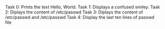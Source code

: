 Task 0: Prints the text Hello, World.
Task 1: Displays a confused smiley.
Task 2: Diplays the content of /etc/passwd
Task 3: Diplays the content of /etc/passwd and /etc/passwd
Task 4: Display the last ten lines of passwd file
